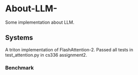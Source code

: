 # About-LLM-
Some implementation about LLM.
## Systems
A triton implementation of FlashAttention-2. Passed all tests in test_attention.py in cs336 assignment2.


### Benchmark
